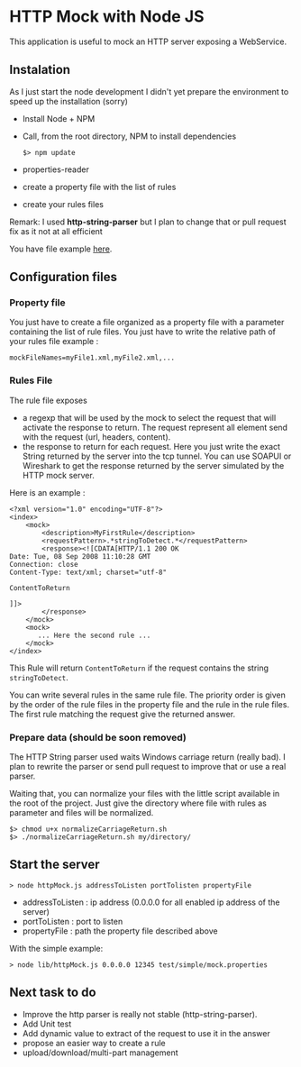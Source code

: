 # HTTP Mock with Node JS

This application is useful to mock an HTTP server exposing a WebService.

## Instalation

As I just start the node development I didn't yet prepare the environment to speed up the installation (sorry)

* Install Node + NPM
* Call, from the root directory, NPM to install dependencies

  ``` $> npm update ```

 * properties-reader
* create a property file with the list of rules
* create your rules files 

Remark: I used **http-string-parser** but I plan to change that or pull request fix as it not at all efficient

You have file example [here](./example).

## Configuration files

### Property file

You just have to create a file organized as a property file with a parameter containing the list of rule files. You just have to write the relative path of your rules file example :

``` mockFileNames=myFile1.xml,myFile2.xml,... ```

### Rules File

The rule file exposes 

* a regexp that will be used by the mock to select the request that will activate the response to return. The request represent all element send with the request (url, headers, content).
* the response to return for each request. Here you just write the exact String returned by the server into the tcp tunnel. You can use SOAPUI or Wireshark to get the response returned by the server simulated by the HTTP mock server.

Here is an example :

```
<?xml version="1.0" encoding="UTF-8"?>
<index>
	<mock>
		<description>MyFirstRule</description>
		<requestPattern>.*stringToDetect.*</requestPattern>
		<response><![CDATA[HTTP/1.1 200 OK
Date: Tue, 08 Sep 2008 11:10:28 GMT
Connection: close
Content-Type: text/xml; charset="utf-8"

ContentToReturn

]]>
		</response>
	</mock>
	<mock>
	   ... Here the second rule ...
	</mock>
</index>
```

This Rule will return ``` ContentToReturn ``` if the request contains the string ``` stringToDetect ```.

You can write several rules in the same rule file. The priority order is given by the order of the rule files in the property file and the rule in the rule files. The first rule matching the request give the returned answer.

### Prepare data (should be soon removed)

The HTTP String parser used waits Windows carriage return (really bad). I plan to rewrite the parser or send pull request to improve that or use a real parser.

Waiting that, you can normalize your files with the little script available in the root of the project. Just give the directory where file with rules as parameter and files will be normalized.

```
$> chmod u+x normalizeCarriageReturn.sh
$> ./normalizeCarriageReturn.sh my/directory/
```



## Start the server

``` > node httpMock.js addressToListen portTolisten propertyFile ```

* addressToListen : ip address (0.0.0.0 for all enabled ip address of the server)
* portToListen : port to listen
* propertyFile : path the property file described above

With the simple example:

``` > node lib/httpMock.js 0.0.0.0 12345 test/simple/mock.properties ```

## Next task to do

* Improve the http parser is really not stable (http-string-parser).
* Add Unit test
* Add dynamic value to extract of the request to use it in the answer
* propose an easier way to create a rule
* upload/download/multi-part management
